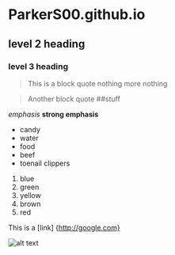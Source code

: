 ﻿# ParkerS00.github.io
## level 2 heading
### level 3 heading

> This is a block quote
> nothing
> more nothing

> Another block quote
> ##stuff

*emphasis*
**strong emphasis**

* candy
* water
* food
* beef
* toenail clippers

1. blue
2. green
3. yellow
4. brown
5. red

This is a [link] {http://google.com}

![alt text](/path/to/img.jpg "Title")
